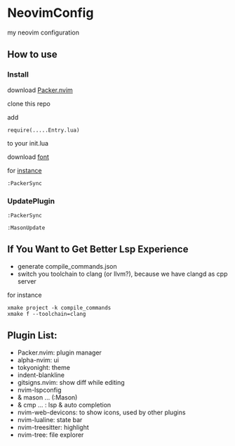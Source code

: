 # NeovimConfig

my neovim configuration

## How to use

### Install

download [Packer.nvim](https://github.com/wbthomason/packer.nvim)

clone this repo

add

    require(.....Entry.lua)

to your init.lua

download [font](https://www.nerdfonts.com/font-downloads)

for [instance](https://github.com/ryanoasis/nerd-fonts/releases/download/v3.0.0/SpaceMono.zip)

    :PackerSync

### UpdatePlugin

    :PackerSync

    :MasonUpdate

## If You Want to Get Better Lsp Experience

- generate compile\_commands.json
- switch you toolchain to clang (or llvm?),
because we have clangd as cpp server

for instance

    xmake project -k compile_commands
    xmake f --toolchain=clang

## Plugin List:

- Packer.nvim: plugin manager
- alpha-nvim: ui
- tokyonight: theme
- indent-blankline
- gitsigns.nvim: show diff while editing
- nvim-lspconfig
- & mason ... (:Mason)
- & cmp ... : lsp & auto completion
- nvim-web-devicons: to show icons, used by other plugins
- nvim-lualine: state bar
- nvim-treesitter: highlight
- nvim-tree: file explorer

